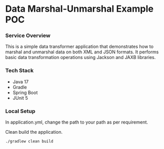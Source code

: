 # Data Marshal-Unmarshal Example POC

### Service Overview
This is a simple data transformer application that demonstrates how to marshal and unmarshal data on both XML and JSON
formats. It performs basic data transformation operations using Jackson and JAXB libraries.

### Tech Stack
- Java 17
- Gradle
- Spring Boot
- JUnit 5

### Local Setup
In application.yml, change the path to your path as per requirement.

Clean build the application.

```shell
./gradlew clean build
```